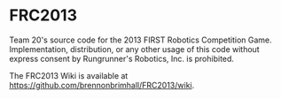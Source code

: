 FRC2013
=======

Team 20's source code for the 2013 FIRST Robotics Competition Game.  Implementation, distribution, or any other usage of this code without express consent by Rungrunner's Robotics, Inc. is prohibited.

The FRC2013 Wiki is available at https://github.com/brennonbrimhall/FRC2013/wiki.
